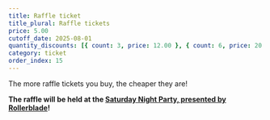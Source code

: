 ```yaml
---
title: Raffle ticket
title_plural: Raffle tickets
price: 5.00
cutoff_date: 2025-08-01
quantity_discounts: [{ count: 3, price: 12.00 }, { count: 6, price: 20.00 }]
category: ticket
order_index: 15
---
```


The more raffle tickets you buy, the cheaper they are!

**The raffle will be held at the [Saturday Night Party, presented by Rollerblade](/schedule/saturday/party-and-raffle/)!**
